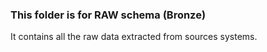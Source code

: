 ### This folder is for RAW schema (Bronze)
It contains all the raw data extracted from sources systems.